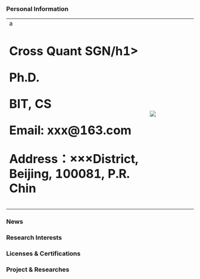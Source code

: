 ### Personal Information

<table border="0">
  <tr>
    <td width="75%">a
      <h1>Cross Quant SGN/h1>
      <p><b>Ph.D.</b></p>
      <p><b>BIT, CS</b></p>
      <p><b>Email: xxx@163.com</b></p>
      <p><b>Address：×××District, Beijing, 100081, P.R. Chin</b></p>
    </td>
    <td width="25%">
      <img src="/ph.jpg" widthoto="100%">
    </td>
  </tr>
</table>

### News
### Research Interests
### Licenses & Certifications
### Project & Researches
